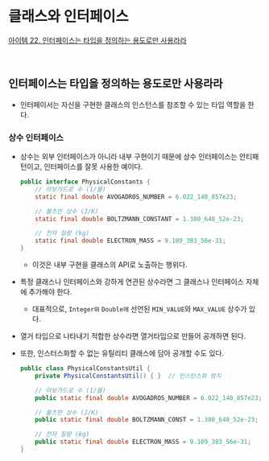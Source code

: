 # 클래스와 인터페이스

[아이템 22. 인터페이스는 타입을 정의하는 용도로만 사용라라](#인터페이스는-타입을-정의하는-용도로만-사용라라)   

<br>

## 인터페이스는 타입을 정의하는 용도로만 사용라라

- 인터페이서는 자신을 구현한 클래스의 인스턴스를 참조할 수 있는 타입 역할을 한다.

### 상수 인터페이스
- 상수는 외부 인터페이스가 아니라 내부 구현이기 때문에 상수 인터페이스는 안티패턴이고, 인터페이스를 잘못 사용한 예이다.
  ```java
  public interface PhysicalConstants {
      // 아보가드로 수 (1/몰)
      static final double AVOGADROS_NUMBER = 6.022_140_857e23;
  
      // 볼츠만 상수 (J/K)
      static final double BOLTZMANN_CONSTANT = 1.380_648_52e-23;
  
      // 전자 질량 (kg)
      static final double ELECTRON_MASS = 9.109_383_56e-31;
  }
  ```
  - 이것은 내부 구현을 클래스의 API로 노출하는 행위다.
  

- 특정 클래스나 인터페이스와 강하게 연관된 상수라면 그 클래스나 인터페이스 자체에 추가해야 한다.  
  - 대표적으로, `Integer와` `Double에` 선언된 `MIN_VALUE`와 `MAX_VALUE` 상수가 있다.
- 열거 타입으로 나타내기 적합한 상수라면 열거타입으로 만들어 공개하면 된다.
- 또한, 인스터스화할 수 없는 유틸리티 클래스에 담아 공개할 수도 있다.
  ```java
  public class PhysicalConstantsUtil {
      private PhysicalConstantsUtil() { }  // 인스턴스화 방지
  
      // 아보가드로 수 (1/몰)
      public static final double AVOGADROS_NUMBER = 6.022_140_857e23;
  
      // 볼츠만 상수 (J/K)
      public static final double BOLTZMANN_CONST = 1.380_648_52e-23;
  
      // 전자 질량 (kg)
      public static final double ELECTRON_MASS = 9.109_383_56e-31;
  }
  ```


<br>

